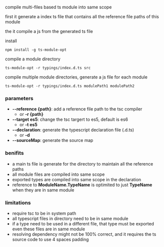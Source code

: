 compile multi-files based ts module into same scope

first it generate a index ts file that contains all the reference file paths of this module

the it compile a js from the generated ts file


install
```
npm install -g ts-module-opt
```

compile a module directory
```
ts-module-opt -r typings/index.d.ts src
```

compile multiple module directories, generate a js file for each module
```
ts-module-opt -r typings/index.d.ts modulePath1 modulePath2
```

### parameters
 * **--reference {path}**: add a reference file path to the tsc compiler
   * or **-r {path}** 
 * **--target es5**: change the tsc targert to es5, default is es6
   * or **-t es5** 
 * **--declaration**: generate the typescript declaration file (.d.ts)
    * or **-d** 
 * **--sourceMap**: generate the source map

### benifits

 * a main ts file is generate for the directory to maintain all the reference paths
 * all module files are compiled into same scope
 * exported types are compiled into same scope in the declaration
 * reference to **ModuleName.TypeName** is optimited to just **TypeName** when they are in same module

### limitations
 * require tsc to be in system path
 * all typescript files in directory need to be in same module
 * if a type need to be used in a different file, that type must be exported even these files are in same module
 * resolving dependency might not be 100% correct, and it requires the ts source code to use 4 spaces padding
